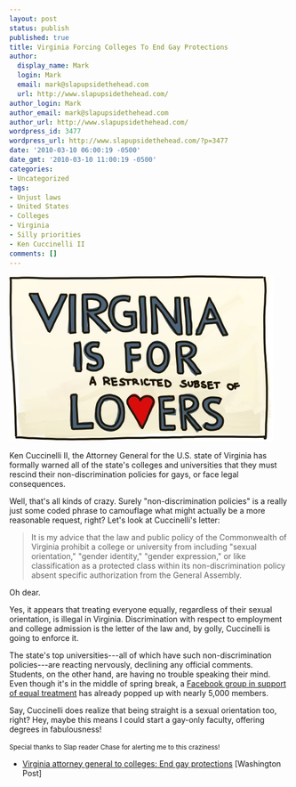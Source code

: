 ```yaml
---
layout: post
status: publish
published: true
title: Virginia Forcing Colleges To End Gay Protections
author:
  display_name: Mark
  login: Mark
  email: mark@slapupsidethehead.com
  url: http://www.slapupsidethehead.com/
author_login: Mark
author_email: mark@slapupsidethehead.com
author_url: http://www.slapupsidethehead.com/
wordpress_id: 3477
wordpress_url: http://www.slapupsidethehead.com/?p=3477
date: '2010-03-10 06:00:19 -0500'
date_gmt: '2010-03-10 11:00:19 -0500'
categories:
- Uncategorized
tags:
- Unjust laws
- United States
- Colleges
- Virginia
- Silly priorities
- Ken Cuccinelli II
comments: []
---
```

![Virginia is for (a restricted subset) of lovers](/wp-content/media/2010/03/virginia-is-for-lovers.jpg "Virginia versus Loving")

Ken Cuccinelli II, the Attorney General for the U.S. state of Virginia has formally warned all of the state's colleges and universities that they must rescind their non-discrimination policies for gays, or face legal consequences.

Well, that's all kinds of crazy. Surely "non-discrimination policies" is a really just some coded phrase to camouflage what might actually be a more reasonable request, right? Let's look at Cuccinelli's letter:

> It is my advice that the law and public policy of the Commonwealth of Virginia prohibit a college or university from including "sexual orientation," "gender identity," "gender expression," or like classification as a protected class within its non-discrimination policy absent specific authorization from the General Assembly.

Oh dear.

Yes, it appears that treating everyone equally, regardless of their sexual orientation, is illegal in Virginia. Discrimination with respect to employment and college admission is the letter of the law and, by golly, Cuccinelli is going to enforce it.

The state's top universities---all of which have such non-discrimination policies---are reacting nervously, declining any official comments. Students, on the other hand, are having no trouble speaking their mind. Even though it's in the middle of spring break, a [Facebook group in support of equal treatment](http://www.facebook.com/group.php?gid=371560123477 "It's like a book with a lot of faces or something") has already popped up with nearly 5,000 members.

Say, Cuccinelli does realize that being straight is a sexual orientation too, right? Hey, maybe this means I could start a gay-only faculty, offering degrees in fabulousness!

<small>Special thanks to Slap reader Chase for alerting me to this craziness!</small>

- [Virginia attorney general to colleges: End gay protections](http://www.washingtonpost.com/wp-dyn/content/article/2010/03/05/AR2010030501582.html) [Washington Post]
